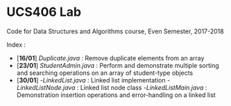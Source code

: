 # UCS406 Lab
Code for Data Structures and Algorithms course, Even Semester, 2017-2018

Index : 
* [__16/01__] *Duplicate.java* : Remove duplicate elements from an array
* [__23/01__] *StudentAdmin.java* : Perform and demonstrate multiple sorting and searching operations on an array of student-type objects
* [__30/01__]     -*LinkedList.java* : Linked list implementation
                  -*LinkedListNode.java* : Linked list node class
                  -*LinkedListMain.java* : Demonstration insertion operations and error-handling on a linked list

